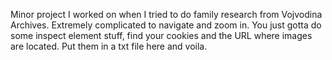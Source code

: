 Minor project I worked on when I tried to do family research from Vojvodina Archives.
Extremely complicated to navigate and zoom in. You just gotta do some inspect element stuff, find your cookies and the URL where images are located. Put them in a txt file here and voila.
